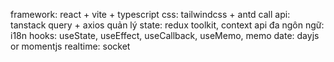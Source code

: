 framework: react + vite + typescript
css: tailwindcss + antd
call api: tanstack query + axios
quản lý state: redux toolkit, context api
đa ngôn ngữ: i18n
hooks: useState, useEffect, useCallback, useMemo, memo
date: dayjs or momentjs
realtime: socket
